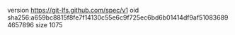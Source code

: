 version https://git-lfs.github.com/spec/v1
oid sha256:a659bc8815f8fe7f14130c55e6c9f725ec6bd6b01414df9af510836894657896
size 1075
